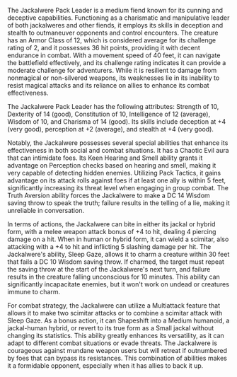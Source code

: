 The Jackalwere Pack Leader is a medium fiend known for its cunning and deceptive capabilities. Functioning as a charismatic and manipulative leader of both jackalweres and other fiends, it employs its skills in deception and stealth to outmaneuver opponents and control encounters. The creature has an Armor Class of 12, which is considered average for its challenge rating of 2, and it possesses 36 hit points, providing it with decent endurance in combat. With a movement speed of 40 feet, it can navigate the battlefield effectively, and its challenge rating indicates it can provide a moderate challenge for adventurers. While it is resilient to damage from nonmagical or non-silvered weapons, its weaknesses lie in its inability to resist magical attacks and its reliance on allies to enhance its combat effectiveness.

The Jackalwere Pack Leader has the following attributes: Strength of 10, Dexterity of 14 (good), Constitution of 10, Intelligence of 12 (average), Wisdom of 10, and Charisma of 14 (good). Its skills include deception at +4 (very good), perception at +2 (average), and stealth at +4 (very good). 

Notably, the Jackalwere possesses several special abilities that enhance its effectiveness in both social and combat situations. It has a Chaotic Evil aura that can intimidate foes. Its Keen Hearing and Smell ability grants it advantage on Perception checks based on hearing and smell, making it very capable of detecting hidden enemies. Utilizing Pack Tactics, it gains advantage on its attack rolls against foes if at least one ally is within 5 feet, significantly increasing its threat level when engaging in group combat. The Truth Aversion ability forces the Jackalwere to make a DC 14 Wisdom saving throw to speak the truth; failure results in the telling of a lie, making it unreliable in conversation.

In terms of actions, the Jackalwere can bite in either its jackal or hybrid form, with a melee weapon attack bonus of +4 to hit, dealing 4 piercing damage on a hit. When in human or hybrid form, it can wield a scimitar, also attacking with a +4 to hit and inflicting 5 slashing damage per hit. The Jackalwere's ability, Sleep Gaze, allows it to charm a creature within 30 feet that fails a DC 10 Wisdom saving throw. If charmed, the target must repeat the saving throw at the start of the Jackalwere's next turn, and failure results in the creature falling unconscious for 10 minutes. This ability can significantly incapacitate enemies, but it won't work on undead or creatures immune to charm.

For combat strategy, the Jackalwere can utilize a Multiattack feature that allows it to make two scimitar attacks or to combine a scimitar attack with Sleep Gaze. As a bonus action, it can Shapeshift into a Medium humanoid, a jackal-human hybrid, or revert to its true form as a Small jackal without changing its statistics. This ability greatly enhances its versatility, as it can adapt to different combat situations or evade threats. The Jackalwere is courageous against mundane weapon users but will retreat if outnumbered by foes that can bypass its resistances. This combination of abilities makes it a formidable opponent, especially when it has allies to back it up.